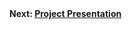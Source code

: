 <br><br>
**Next: [Project Presentation](https://github.com/Nahvin00/TRASE-Trademark-Similarity-Identification/edit/main/PMP/F_PROJECT_PRESENTATION.md)**
